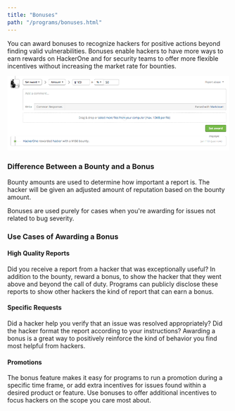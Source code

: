 ```yaml
---
title: "Bonuses"
path: "/programs/bonuses.html"
---
```

You can award bonuses to recognize hackers for positive actions beyond finding valid vulnerabilities. Bonuses enable hackers to have more ways to earn rewards on HackerOne and for security teams to offer more flexible incentives without increasing the market rate for bounties.

![Bonus](./images/bonus.png)

### Difference Between a Bounty and a Bonus
Bounty amounts are used to determine how important a report is. The hacker will be given an adjusted amount of reputation based on the bounty amount.

Bonuses are used purely for cases when you're awarding for issues not related to bug severity.

### Use Cases of Awarding a Bonus

#### High Quality Reports
Did you receive a report from a hacker that was exceptionally useful? In addition to the bounty, reward a bonus, to show the hacker that they went above and beyond the call of duty. Programs can publicly disclose these reports to show other hackers the kind of report that can earn a bonus.

#### Specific Requests
Did a hacker help you verify that an issue was resolved appropriately? Did the hacker format the report according to your instructions? Awarding a bonus is a great way to positively reinforce the kind of behavior you find most helpful from hackers.

#### Promotions
The bonus feature makes it easy for programs to run a promotion during a specific time frame, or add extra incentives for issues found within a desired product or feature. Use bonuses to offer additional incentives to focus hackers on the scope you care most about.
